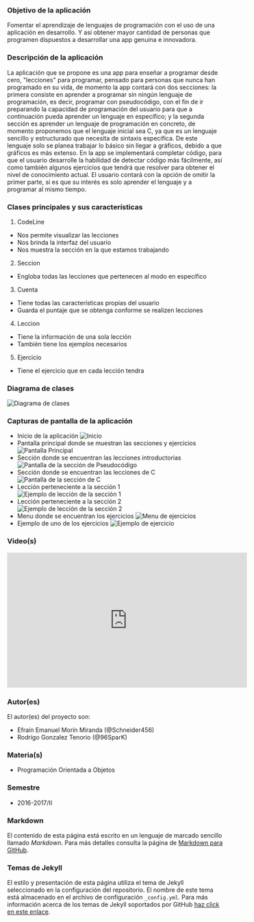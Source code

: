 ### Objetivo de la aplicación
Fomentar el aprendizaje de lenguajes de programación con el uso de una aplicación en desarrollo. Y así obtener mayor cantidad de personas que programen dispuestos a desarrollar una app genuina e innovadora.

### Descripción de la aplicación
La aplicación que se propone es una app para enseñar a programar desde cero, "lecciones" para programar, pensado para personas que nunca han programado en su vida, de momento la app contará con dos secciones: la primera consiste en aprender a programar sin ningún lenguaje de programación, es decir, programar con pseudocódigo, con el fin de ir preparando la capacidad de programación del usuario para que a continuación pueda aprender un lenguaje en específico; y la segunda sección es aprender un lenguaje de programación en concreto, de momento proponemos que el lenguaje inicial sea C, ya que es un lenguaje sencillo y estructurado que necesita de sintaxis especifica. De este lenguaje solo se planea trabajar lo básico sin llegar a gráficos, debido a que gráficos es más extenso. 
En la app se implementará completar código, para que el usuario desarrolle la habilidad de detectar código más fácilmente, así como también algunos ejercicios que tendrá que resolver para obtener el nivel de conocimiento actual. El usuario contará con la opción de omitir la primer parte, si es que su interés es solo aprender el lenguaje y a programar al mismo tiempo.

### Clases principales y sus características
1. CodeLine
* Nos permite visualizar las lecciones
* Nos brinda la interfaz del usuario
* Nos muestra la sección en la que estamos trabajando

2. Seccion
* Engloba todas las lecciones que pertenecen al modo en específico

3. Cuenta
* Tiene todas las características propias del usuario
* Guarda el puntaje que se obtenga conforme se realizen lecciones

4. Leccion
* Tiene la información de una sola lección
* También tiene los ejemplos necesarios

5. Ejercicio
* Tiene el ejercicio que en cada lección tendra

### Diagrama de clases
![Diagrama de clases](Diagrama/DiagramaCodeLine.png)

### Capturas de pantalla de la aplicación
- Inicio de la aplicación
![Inicio](Diagrama/Pantalla1.png)
- Pantalla principal donde se muestran las secciones y ejercicios
![Pantalla Principal](Diagrama/Pantalla2.png)
- Sección donde se encuentran las lecciones introductorias
![Pantalla de la sección de Pseudocódigo](Diagrama/Pantalla3.png)
- Sección donde se encuentran las lecciones de C
![Pantalla de la sección de C](Diagrama/Pantalla4.png)
- Lección perteneciente a la sección 1
![Ejemplo de lección de la sección 1](Diagrama/Pantalla5.png)
- Lección perteneciente a la sección 2
![Ejemplo de lección de la sección 2](Diagrama/Pantalla6.png)
- Menu donde se encuentran los ejercicios
![Menu de ejercicios](Diagrama/Pantalla7.png)
- Ejemplo de uno de los ejercicios
![Ejemplo de ejercicio](Diagrama/Pantalla8.png)

### Video(s)
<iframe width="560" height="315" src="https://www.youtube.com/embed/4DlcasayUb4" frameborder="0" allowfullscreen></iframe>

### Autor(es)
El autor(es) del proyecto son:
- Efraín Emanuel Morín Miranda (@Schneider456)
- Rodrigo Gonzalez Tenorio (@96SparK)

### Materia(s)
- Programación Orientada a Objetos

### Semestre
- 2016-2017/II

### Markdown
El contenido de esta página está escrito en un lenguaje de marcado sencillo llamado *Markdown*. Para más detalles consulta la página de [Markdown para GitHub](https://guides.github.com/features/mastering-markdown/).

### Temas de Jekyll
El estilo y presentación de esta página utiliza el tema de Jekyll seleccionado en la configuración del repositorio. El nombre de este tema está almacenado en el archivo de configuración `_config.yml`. Para más información acerca de los temas de Jekyll soportados por GitHub [haz click en este enlace](https://pages.github.com/themes/).

